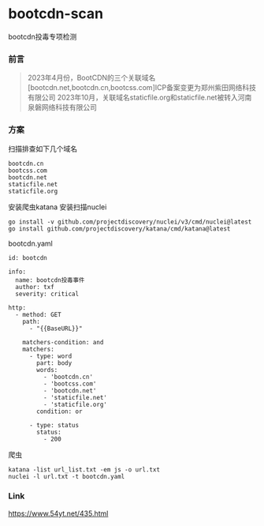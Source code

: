 # bootcdn-scan
bootcdn投毒专项检测

### 前言
> 2023年4月份，BootCDN的三个关联域名[bootcdn.net,bootcdn.cn,bootcss.com]ICP备案变更为郑州紫田网络科技有限公司
2023年10月，关联域名staticfile.org和staticfile.net被转入河南泉磐网络科技有限公司

### 方案

扫描排查如下几个域名
```
bootcdn.cn
bootcss.com
bootcdn.net
staticfile.net
staticfile.org
```

安装爬虫katana
安装扫描nuclei
```
go install -v github.com/projectdiscovery/nuclei/v3/cmd/nuclei@latest
go install github.com/projectdiscovery/katana/cmd/katana@latest
```

bootcdn.yaml
```
id: bootcdn

info:
  name: bootcdn投毒事件
  author: txf
  severity: critical

http:
  - method: GET
    path:
      - "{{BaseURL}}"

    matchers-condition: and
    matchers:
      - type: word
        part: body
        words:
          - 'bootcdn.cn'
          - 'bootcss.com'
          - 'bootcdn.net'
          - 'staticfile.net'
          - 'staticfile.org'
        condition: or

      - type: status
        status:
          - 200
```
爬虫
```
katana -list url_list.txt -em js -o url.txt
nuclei -l url.txt -t bootcdn.yaml
```

### Link
https://www.54yt.net/435.html
